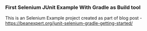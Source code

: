 ### First Selenium JUnit Example With Gradle as Build tool

This is an Selenium Example project created as part of blog post - https://beanexpert.org/junit-selenium-gradle-getting-started/
